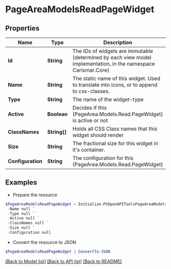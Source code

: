 # PageAreaModelsReadPageWidget
## Properties

Name | Type | Description | Notes
------------ | ------------- | ------------- | -------------
**Id** | **String** | The IDs of widgets are immutable (determined by each view model implementation, in the namespace Carismar.Core) | [optional] 
**Name** | **String** | The static name of this widget. Used to translate into icons, or to append to css-classes. | [optional] 
**Type** | **String** | The name of the widget-type | [optional] 
**Active** | **Boolean** | Decides if this {PageArea.Models.Read.PageWidget} is active or not | [optional] 
**ClassNames** | **String[]** | Holds all CSS Class names that this widget should render | [optional] 
**Size** | **String** | The fractional size for this widget in it&#39;s container. | [optional] 
**Configuration** | **String** | The configuration for this {PageArea.Models.Read.PageWidget} | [optional] 

## Examples

- Prepare the resource
```powershell
$PageAreaModelsReadPageWidget = Initialize-PSOpenAPIToolsPageAreaModelsReadPageWidget  -Id 00000000-0000-0000-0000-000000000000 `
 -Name null `
 -Type null `
 -Active null `
 -ClassNames null `
 -Size null `
 -Configuration null
```

- Convert the resource to JSON
```powershell
$PageAreaModelsReadPageWidget | ConvertTo-JSON
```

[[Back to Model list]](../README.md#documentation-for-models) [[Back to API list]](../README.md#documentation-for-api-endpoints) [[Back to README]](../README.md)

